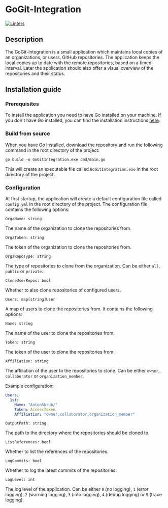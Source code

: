 # GoGit-Integration

[![Linters](https://github.com/AntonSkrub/GoGit-Integration/actions/workflows/linters.yml/badge.svg)](https://github.com/AntonSkrub/GoGit-Integration/actions/workflows/linters.yml)

## Description

The GoGit-Integration is a small application which maintains local copies of an organizations, or users, GitHub repositories. The application keeps the local copies up to date with the remote repositories, based on a timed interval. Later the application should also offer a visual overview of the repositories and their status.

## Installation guide

### Prerequisites

To install the application you need to have Go installed on your machine.
If you don't have Go installed, you can find the installation instructions [here](https://golang.org/doc/install).

### Build from source

When you have Go installed, download the repository and run the following command in the root directory of the project:

```text
go build -o GoGitIntegration.exe cmd/main.go
```

This will create an executable file called `GoGitIntegration.exe` in the root directory of the project.

### Configuration

At first startup, the application will create a default configuration file called `config.yml` in the root directory of the project.
The configuration file contains the following options:

`OrgaName: string`

The name of the organization to clone the repositories from.

`OrgaToken: string`

The token of the organization to clone the repositories from.

`OrgaRepoType: string`

The type of repositories to clone from the organization. Can be either `all`, `public` or `private`.

`CloneUserRepos: bool`

Whether to also clone repositories of configured users.

`Users: map[string]User`

A map of users to clone the repositories from. It contains the following options:

`Name: string`

The name of the user to clone the repositories from.

`Token: string`

The token of the user to clone the repositories from.

`Affiliation: string`

The affiliation of the user to the repositories to clone. Can be either `owner`, `collaborator` or `organization_member`.

Example configuration:

```yaml
Users:
  1st:
    Name: "AntonSkrub/"
    Token: AccessToken
    Affiliation: "owner,collaborator,organization_member"
```

`OutputPath: string`

The path to the directory where the repositories should be cloned to.

`ListReferences: bool`

Whether to list the references of the repositories.

`LogCommits: bool`

Whether to log the latest commits of the repositories.

`LogLevel: int`

The log level of the application. Can be either `0` (no logging), `1` (error logging), `2` (warning logging), `3` (info logging), `4` (debug logging) or `5` (trace logging).


